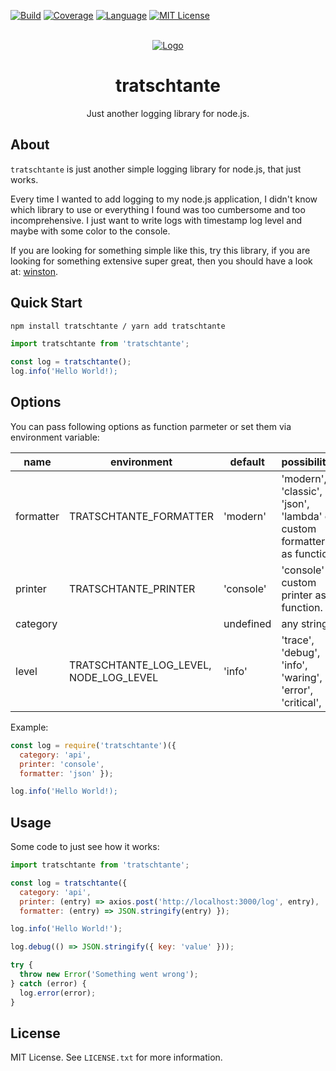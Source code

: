 <div id="top"></div>

[![Build][build-shield]][build-url]
[![Coverage][coverage-shield]][coverage-url]
[![Language][language-shield]][build-url]
[![MIT License][license-shield]][license-url]


<br />
<div align="center">
  <a href="https://github.com/uebelack/tratschtante">
    <img src="./screenshot.png" alt="Logo" style="max-width: 906px;">
  </a>

<h1 align="center">tratschtante</h1>
  <p align="center">
    Just another logging library for node.js.
  </p>
</div>

## About

`tratschtante` is just another simple logging library for node.js, that just works. 

Every time I wanted to add logging to my node.js application, I didn't know which library to use or everything I found was too cumbersome and too incomprehensive. I just want to write logs with timestamp log level and maybe with some color to the console. 

If you are looking for something simple like this, try this library, if you are looking for something extensive super great, then you should have a look at: [winston](https://github.com/winstonjs/winston).

## Quick Start

```bash
npm install tratschtante / yarn add tratschtante 
```

```javascript
import tratschtante from 'tratschtante';

const log = tratschtante();
log.info('Hello World!);
```

## Options
You can pass following options as function parmeter or set them via environment variable:

| name  | environment | default | possibilites |
|---|---|---|---|
| formatter  | TRATSCHTANTE_FORMATTER | 'modern' | 'modern', 'classic', 'json', 'lambda' or custom formatter as function. |
| printer  | TRATSCHTANTE_PRINTER | 'console' | 'console' or custom printer as function. |
| category  | | undefined | any string |
| level | TRATSCHTANTE_LOG_LEVEL, NODE_LOG_LEVEL | 'info' | 'trace', 'debug', 'info', 'waring', 'error', 'critical',|

Example: 

```javascript
const log = require('tratschtante')({ 
  category: 'api',
  printer: 'console',
  formatter: 'json' });

log.info('Hello World!);
```

## Usage
Some code to just see how it works:

```javascript
import tratschtante from 'tratschtante';

const log = tratschtante({ 
  category: 'api',
  printer: (entry) => axios.post('http://localhost:3000/log', entry),
  formatter: (entry) => JSON.stringify(entry) });

log.info('Hello World!');

log.debug(() => JSON.stringify({ key: 'value' }));

try {
  throw new Error('Something went wrong');
} catch (error) {
  log.error(error);
}

```

## License

MIT License. See `LICENSE.txt` for more information.


[build-shield]: https://img.shields.io/github/actions/workflow/status/uebelack/tratschtante/ci.yml?branch=main&style=for-the-badge
[build-url]: https://github.com/uebelack/tratschtante/actions/workflows/ci.yml
[language-shield]: https://img.shields.io/github/languages/top/uebelack/tratschtante.svg?style=for-the-badge
[language-url]: https://github.com/uebelack/tratschtante
[coverage-shield]: https://img.shields.io/coveralls/github/uebelack/tratschtante.svg?style=for-the-badge
[coverage-url]: https://coveralls.io/github/uebelack/tratschtante
[license-shield]: https://img.shields.io/github/license/uebelack/tratschtante.svg?style=for-the-badge
[license-url]: https://github.com/uebelack/tratschtante/blob/master/LICENSE.txt

